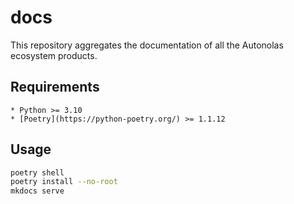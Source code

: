 # docs
This repository aggregates the documentation of all the Autonolas ecosystem products.

## Requirements
	* Python >= 3.10
	* [Poetry](https://python-poetry.org/) >= 1.1.12

## Usage
```bash
poetry shell
poetry install --no-root
mkdocs serve
```
